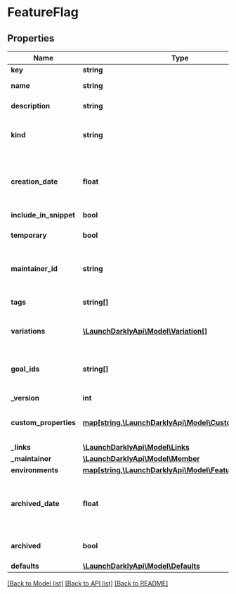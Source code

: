 # FeatureFlag

## Properties
Name | Type | Description | Notes
------------ | ------------- | ------------- | -------------
**key** | **string** |  | [optional] 
**name** | **string** | Name of the feature flag. | [optional] 
**description** | **string** | Description of the feature flag. | [optional] 
**kind** | **string** | Whether the feature flag is a boolean flag or multivariate. | [optional] 
**creation_date** | **float** | A unix epoch time in milliseconds specifying the creation time of this flag. | [optional] 
**include_in_snippet** | **bool** |  | [optional] 
**temporary** | **bool** | Whether or not this flag is temporary. | [optional] 
**maintainer_id** | **string** | The ID of the member that should maintain this flag. | [optional] 
**tags** | **string[]** | An array of tags for this feature flag. | [optional] 
**variations** | [**\LaunchDarklyApi\Model\Variation[]**](Variation.md) | The variations for this feature flag. | [optional] 
**goal_ids** | **string[]** | An array goals from all environments associated with this feature flag | [optional] 
**_version** | **int** |  | [optional] 
**custom_properties** | [**map[string,\LaunchDarklyApi\Model\CustomProperty]**](CustomProperty.md) | A mapping of keys to CustomProperty entries. | [optional] 
**_links** | [**\LaunchDarklyApi\Model\Links**](Links.md) |  | [optional] 
**_maintainer** | [**\LaunchDarklyApi\Model\Member**](Member.md) |  | [optional] 
**environments** | [**map[string,\LaunchDarklyApi\Model\FeatureFlagConfig]**](FeatureFlagConfig.md) |  | [optional] 
**archived_date** | **float** | A unix epoch time in milliseconds specifying the archived time of this flag. | [optional] 
**archived** | **bool** | Whether or not this flag is archived. | [optional] 
**defaults** | [**\LaunchDarklyApi\Model\Defaults**](Defaults.md) |  | [optional] 

[[Back to Model list]](../README.md#documentation-for-models) [[Back to API list]](../README.md#documentation-for-api-endpoints) [[Back to README]](../README.md)


